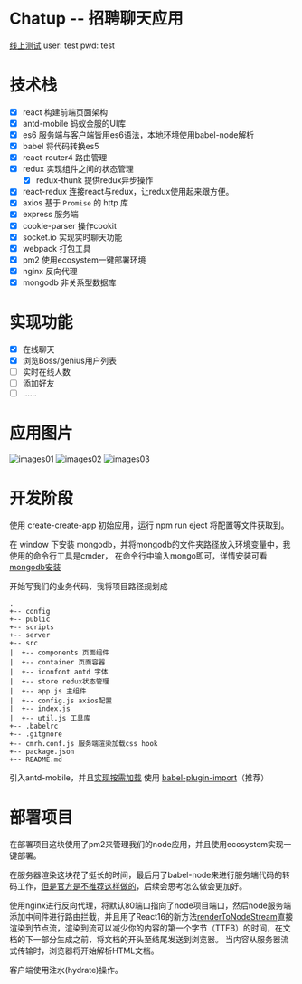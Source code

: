 # Chatup -- 招聘聊天应用

[线上测试](https://chat.tanzhifeng.top)
user: test
pwd: test

# 技术栈

- [x] react 构建前端页面架构
- [x] antd-mobile 蚂蚁金服的UI库
- [x] es6 服务端与客户端皆用es6语法，本地环境使用babel-node解析
- [x] babel 将代码转换es5
- [x] react-router4 路由管理
- [x] redux 实现组件之间的状态管理
    - [x] redux-thunk 提供redux异步操作
- [x] react-redux 连接react与redux，让redux使用起来跟方便。
- [x] axios 基于 `Promise` 的 http 库
- [x] express 服务端
- [x] cookie-parser 操作cookit
- [x] socket.io 实现实时聊天功能
- [x] webpack 打包工具
- [x] pm2 使用ecosystem一键部署环境
- [x] nginx 反向代理
- [x] mongodb 非关系型数据库

# 实现功能

- [x] 在线聊天
- [x] 浏览Boss/genius用户列表
- [ ] 实时在线人数
- [ ] 添加好友
- [ ] ......

# 应用图片

![images01](https://raw.githubusercontent.com/7zf001/mine/master/images/shotimges01.png)
![images02](https://raw.githubusercontent.com/7zf001/mine/master/images/shotimages02.png)
![images03](https://raw.githubusercontent.com/7zf001/mine/master/images/shotimages03.png)

# 开发阶段

  使用 create-create-app 初始应用，运行 npm run eject 将配置等文件获取到。

  在 window 下安装 mongodb，并将mongodb的文件夹路径放入环境变量中，我使用的命令行工具是cmder，
在命令行中输入mongo即可，详情安装可看[mongodb安装](https://docs.mongodb.com/manual/tutorial/install-mongodb-on-windows/)

  开始写我们的业务代码，我将项目路径规划成

```
.
+-- config
+-- public
+-- scripts
+-- server
+-- src
|  +-- components 页面组件
|  +-- container 页面容器
|  +-- iconfont antd 字体
|  +-- store redux状态管理
|  +-- app.js 主组件
|  +-- config.js axios配置
|  +-- index.js 
|  +-- util.js 工具库
+-- .babelrc
+-- .gitgnore
+-- cmrh.conf.js 服务端渲染加载css hook
+-- package.json
+-- README.md
```

引入antd-mobile，并且[实现按需加载](https://mobile.ant.design/docs/react/introduce-cn)
使用 [babel-plugin-import](https://github.com/ant-design/babel-plugin-import)（推荐）

# 部署项目

在部署项目这块使用了pm2来管理我们的node应用，并且使用ecosystem实现一键部署。

在服务器渲染这块花了挺长的时间，最后用了babel-node来进行服务端代码的转码工作，[但是官方是不推荐这样做的](https://babeljs.io/docs/usage/cli/#babel-node)，后续会思考怎么做会更加好。

使用nginx进行反向代理，将默认80端口指向了node项目端口，然后node服务端添加中间件进行路由拦截，并且用了React16的新方法[renderToNodeStream](https://reactjs.org/docs/react-dom-server.html#rendertonodestream)直接渲染到节点流，渲染到流可以减少你的内容的第一个字节（TTFB）的时间，在文档的下一部分生成之前，将文档的开头至结尾发送到浏览器。 当内容从服务器流式传输时，浏览器将开始解析HTML文档。

客户端使用注水(hydrate)操作。
